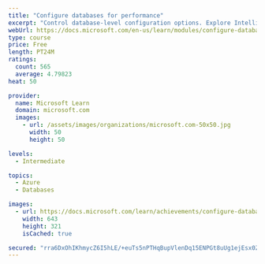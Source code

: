 ```yaml
---
title: "Configure databases for performance"
excerpt: "Control database-level configuration options. Explore Intelligent Query Processing. Configure Open Source databases for optimum performance."
webUrl: https://docs.microsoft.com/en-us/learn/modules/configure-databases-performance/
type: course
price: Free
length: PT24M
ratings:
  count: 565
  average: 4.79823
heat: 50

provider:
  name: Microsoft Learn
  domain: microsoft.com
  images:
    - url: /assets/images/organizations/microsoft.com-50x50.jpg
      width: 50
      height: 50

levels:
  - Intermediate

topics:
  - Azure
  - Databases

images:
  - url: https://docs.microsoft.com/learn/achievements/configure-databases-for-performance-social.png
    width: 643
    height: 321
    isCached: true

secured: "rra6DxOhIKhmycZ6I5hLE/+euTs5nPTHqBupVlenDq15ENPGt8uUg1ejEsx0Zwhi+kP7K4j4REliaKRey3RgRCcssFGortKW4ve3pabmQG67ryr1hsTVgwMelnkhRog2ePay0nll3wI8J9UJjJ6l0LNJU3XFNiMsgyvX0xREjG5oHSPszc2+HojsD3W6HJjSufz8CfSd87ziPWneEr6jz4IyK47CaIbe3VOw9eo8sJn+eSWjGVV136Ag6U86Od4axQrARVA2Ry+O1cvqjr9D9oaGjQaRSyFgRG8rowxEuTwnWlX/V0PPOmLi2ips5uhKkOtQwc/3exbnGjKf9gqph/+M5RJaQSoSPZqLOxtRfb7Y0kk5YCTZ8BEn2doYoYAy7XWcWf2XzHpJPJ2SF5j2Xj+McDhJPW1xUDYRTT6eJaA=;y3JmnNB/aKlKySgXiGwxeQ=="
---
```


